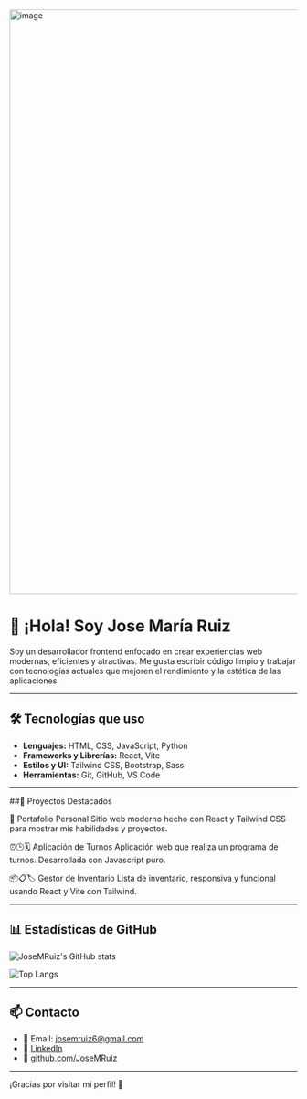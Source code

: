<img width="1536" height="1024" alt="image" src="https://github.com/user-attachments/assets/7a9eac96-c8ec-40be-a998-eb0e70e1ba00" />



# 👋 ¡Hola! Soy Jose María Ruiz

Soy un desarrollador frontend enfocado en crear experiencias web modernas, eficientes y atractivas. Me gusta escribir código limpio y trabajar con tecnologías actuales que mejoren el rendimiento y la estética de las aplicaciones.

---

## 🛠️ Tecnologías que uso

- **Lenguajes:** HTML, CSS, JavaScript, Python  
- **Frameworks y Librerías:** React, Vite  
- **Estilos y UI:** Tailwind CSS, Bootstrap, Sass  
- **Herramientas:** Git, GitHub, VS Code

---

##🚀 Proyectos Destacados

🔗 Portafolio Personal
Sitio web moderno hecho con React y Tailwind CSS para mostrar mis habilidades y proyectos.

⏰🕒🗓️ Aplicación de Turnos
Aplicación web que realiza un programa de turnos. Desarrollada con Javascript puro.

📦📋🏷️ Gestor de Inventario
Lista de inventario, responsiva y funcional usando React y Vite con Tailwind.

---

## 📊 Estadísticas de GitHub

![JoseMRuiz's GitHub stats](https://github-readme-stats.vercel.app/api?username=JoseMRuiz&show_icons=true&theme=radical)

![Top Langs](https://github-readme-stats.vercel.app/api/top-langs/?username=JoseMRuiz&layout=compact&theme=radical)

---

## 📫 Contacto

- 📧 Email: josemruiz6@gmail.com 
- 💼 [LinkedIn](https://www.linkedin.com/in/jose-maria-ruiz-998322271/)
- 🐙 [github.com/JoseMRuiz](https://github.com/JoseMRuiz)

---

¡Gracias por visitar mi perfil! 🚀
